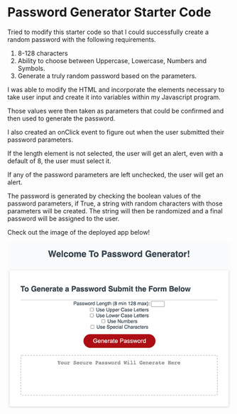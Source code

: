 # Password Generator Starter Code

Tried to modify this starter code so that I could successfully create a random password with the following requirements.

1. 8-128 characters
2. Ability to choose between Uppercase, Lowercase, Numbers and Symbols.
3. Generate a truly random password based on the parameters.

I was able to modify the HTML and incorporate the elements necessary to take user input and create it into variables within my Javascript program.

Those values were then taken as parameters that could be confirmed and then used to generate the password. 

I also created an onClick event to figure out when the user submitted their password parameters.

If the length element is not selected, the user will get an alert, even with a default of 8, the user must select it.

If any of the password parameters are left unchecked, the user will get an alert.

The password is generated by checking the boolean values of the password parameters, if True, a string with random characters with those parameters will be created. The string will then be randomized and a final password will be assigned to the user.

Check out the image of the deployed app below!

![Password Generator Screenshot](https://github.com/cvadillo/password-generator/blob/main/Screen%20Shot%202021-02-24%20at%202.33.27%20PM.png)
